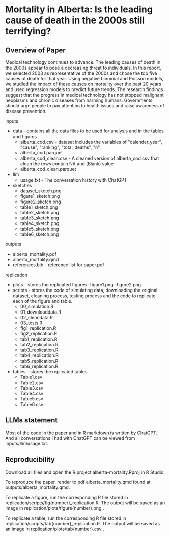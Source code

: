 # Mortality in Alberta: Is the leading cause of death in the 2000s still terrifying?

## Overview of Paper

Medical technology continues to advance. The leading causes of death in the 2000s appear to pose a decreasing threat to individuals. In this report, we selected 2003 as representative of the 2000s and chose the top five causes of death for that year. Using negative binomial and Poisson models, we studied the impact of these causes on mortality over the past 20 years and used regression models to predict future trends. The research findings suggest that the progress in medical technology has not stopped malignant neoplasms and chronic diseases from harming humans. Governments should urge people to pay attention to health issues and raise awareness of disease prevention.

inputs
- data - contains all the data files to be used for analysis and in the tables and figures
  - alberta_cod.csv - dataset includes the variables of "calender_year", "cause", "ranking", "total_deaths", "n"
  - alberta_cod.parquet
  - alberta_cod_clean.csv - A cleaned version of alberta_cod.csv that clean the rows contain NA and (Blank) value
  - alberta_cod_clean.parquet
- llm
  - usage.txt - The conversation history with ChatGPT
- sketches
  - dataset_sketch.png
  - figure1_sketch.png
  - figure2_sketch.png
  - table1_sketch.png
  - table2_sketch.png
  - table3_sketch.png
  - table4_sketch.png
  - table5_sketch.png
  - table6_sketch.png

outputs
  - alberta_mortality.pdf
  - alberta_mortality.qmd 
  - references.bib - reference list for paper.pdf
  
replication

- plots - stores the replicated figures
  -figure1.png
  -figure2.png
- scripts - stores the code of simulating data, downloading the original dataset, cleaning process, testing process and the code to replicate each of the figure and table.
  - 00_simulation.R
  - 01_downloaddata.R
  - 02_cleandata.R
  - 03_tests.R
  - fig1_replication.R
  - fig2_replication.R
  - tab1_replication.R
  - tab2_replication.R
  - tab3_replication.R
  - tab4_replication.R
  - tab5_replication.R
  - tab6_replication.R
- tables - stores the replicated tables
  - Table1.csv
  - Table2.csv
  - Table3.csv
  - Table4.csv
  - Table5.csv
  - Table6.csv


## LLMs statement

Most of the code in the paper and in R markdown is written by ChatGPT. And all conversations I had with ChatGPT can be viewed from inputs/llm/usage.txt.

## Reproducibility

Download all files and open the R project alberta-mortality.Rproj in R Studio.

To reproduce the paper, render to pdf alberta_mortality.qmd found at outputs/alberta_mortality.qmd.

To replicate a figure, run the corresponding R file stored in replication/scripts/fig{number}_replication.R. The output will be saved as an image in replication/plots/figure{number}.png .

To replicate a table, run the corresponding R file stored in replication/scripts/tab{number}_replication.R. The output will be saved as an image in replication/plots/tab{number}.csv .
